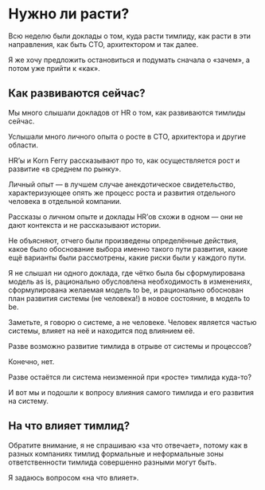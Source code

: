# Нужно ли расти?

Всю неделю были доклады о том, куда расти тимлиду, как расти в эти направления, как быть СТО, архитектором и так далее.

Я же хочу предложить остановиться и подумать сначала о «зачем», а потом уже прийти к «как».

## Как развиваются сейчас?

Мы много слышали докладов от HR о том, как развиваются тимлиды сейчас.

Услышали много личного опыта о росте в СТО, архитектора и другие области.

HR’ы и Korn Ferry рассказывают про то, как осуществляется рост и развитие «в среднем по рынку».

Личный опыт — в лучшем случае анекдотическое свидетельство, характеризующее опять же процесс роста и развития отдельного человека в отдельной компании.

Рассказы о личном опыте и доклады HR’ов схожи в одном — они не дают контекста и не рассказывают истории.

Не объясняют, отчего были произведены определённые действия, какое было обоснование выбора именно такого пути развития, какие ещё варианты были рассмотрены, какие риски были у каждого пути.

Я не слышал ни одного доклада, где чётко была бы сформулирована модель as is, рационально обусловлена необходимость в изменениях, сформулирована желаемая модель to be, и рационально обоснован план развития системы (не человека!) в новое состояние, в модель to be.

Заметьте, я говорю о системе, а не человеке. Человек является частью системы, влияет на неё и находится под влиянием её.

Разве возможно развитие тимлида в отрыве от системы и процессов?

Конечно, нет.

Разве остаётся ли система неизменной при «росте» тимлида куда-то?

И вот мы и подошли к вопросу влияния самого тимлида и его развития на систему.

## На что влияет тимлид?

Обратите внимание, я не спрашиваю «за что отвечает», потому как в разных компаниях тимлид формальные и неформальные зоны ответственности тимлида совершенно разными могут быть.

Я задаюсь вопросом «на что влияет».


